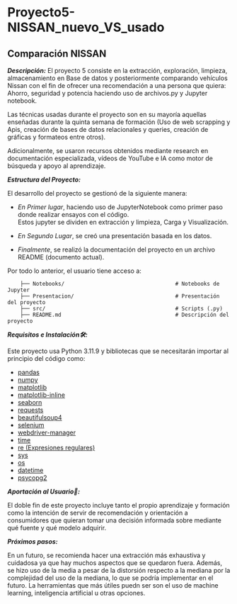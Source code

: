 # Proyecto5-NISSAN_nuevo_VS_usado

## Comparación NISSAN

***Descripción:***
El proyecto 5 consiste en la extracción, exploración, limpieza, almacenamiento en Base de datos y posteriormente comparando vehículos Nissan con el fin de ofrecer una recomendación a una persona que quiera: Ahorro, seguridad y potencia haciendo uso de archivos.py y Jupyter notebook.

Las técnicas usadas durante el proyecto son en su mayoría aquellas enseñadas durante la quinta semana de formación (Uso de web scrapping y Apis, creación de bases de datos relacionales y queries, creación de gráficas y formateos entre otros).

Adicionalmente, se usaron recursos obtenidos mediante research en documentación especializada, vídeos de YouTube e IA como motor de búsqueda y apoyo al aprendizaje.


***Estructura del Proyecto:***

El desarrollo del proyecto se gestionó de la siguiente manera:

- _En Primer lugar_, haciendo uso de JupyterNotebook como primer paso donde realizar ensayos con el código.  
 Estos jupyter se dividen en extracción y limpieza, Carga y Visualización.

- _En Segundo Lugar_, se creó una presentación basada en los datos.

- _Finalmente_, se realizó la documentación del proyecto en un archivo README (documento actual).

Por todo lo anterior, el usuario tiene acceso a:

        ├── Notebooks/                                   # Notebooks de Jupyter 
        ├── Presentacion/                                # Presentación del proyecto
        ├── src/                                         # Scripts (.py)
        ├── README.md                                    # Descripción del proyecto
          
        
***Requisitos e Instalación🛠️:***

Este proyecto usa Python 3.11.9 y bibliotecas que se necesitarán importar al principio del código como:
- [pandas](https://pandas.pydata.org/docs/)
- [numpy](https://numpy.org/doc/2.1/)
- [matplotlib](https://matplotlib.org/stable/index.html)
- [matplotlib-inline](https://ipython.readthedocs.io/en/stable/api/generated/IPython.display.html)
- [seaborn](https://seaborn.pydata.org/)
- [requests](https://requests.readthedocs.io/en/latest/)
- [beautifulsoup4](https://beautiful-soup-4.readthedocs.io/en/latest/)
- [selenium](https://selenium-python.readthedocs.io/)
- [webdriver-manager](https://pypi.org/project/webdriver-manager/)
- [time](https://docs.python.org/3/library/time.html)
- [re (Expresiones regulares)](https://docs.python.org/3/library/re.html)
- [sys](https://docs.python.org/3/library/sys.html)
- [os](https://docs.python.org/3/library/os.html)
- [datetime](https://docs.python.org/3/library/datetime.html)
- [psycopg2](https://www.psycopg.org/docs/)


***Aportación al Usuario🤝:***

El doble fin de este proyecto incluye tanto el propio aprendizaje y formación como la intención de servir de recomendación y orientación a consumidores que quieran tomar una decisión informada sobre mediante qué fuente y qué modelo adquirir.


***Próximos pasos:***

En un futuro, se recomienda hacer una extracción más exhaustiva y cuidadosa ya que hay muchos aspectos que se quedaron fuera. Además, se hizo uso de la media a pesar de la distorsión respecto a la mediana por la complejidad del uso de la mediana, lo que se podría implementar en el futuro. La herramientas que más útiles puedn ser son el uso de machine learning, inteligencia artificial u otras opciones.
